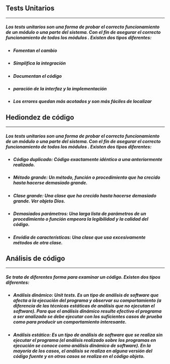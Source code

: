 Tests Unitarios
-
---
##### Los tests unitarios son una forma de probar el correcto funcionamiento de un módulo o una parte del sistema. Con el fin de asegurar el correcto funcionamiento de todos los módulos . Existen dos tipos diferentes:


- ##### **Fomentan el cambio**


- ##### **Simplifica la integración** 


- ##### **Documentan el código**


- ##### **paración de la interfaz y la implementación**


- ##### **Los errores quedan más acotados y son más fáciles de localizar**









Hediondez de código
-
---
##### Los tests unitarios son una forma de probar el correcto funcionamiento de un módulo o una parte del sistema. Con el fin de asegurar el correcto funcionamiento de todos los módulos . Existen dos tipos diferentes:


- ##### **Código duplicado:** Código exactamente idéntico a una anteriormente realizado. 


- ##### **Método grande:**  Un método, función o procedimiento que ha crecido hasta hacerse demasiado grande.


- ##### **Clase grande:** Una clase que ha crecido hasta hacerse demasiado grande. Ver objeto Dios. 


- ##### **Demasiados parámetros:** Una larga lista de parámetros de un procedimiento o función empeora la legibilidad y la calidad del código. 


- ##### **Envidia de características:** Una clase que usa excesivamente métodos de otra clase.


Análisis de código
-
---
##### Se trata de diferentes forma para examinar un código. Existen dos tipos diferentes:


- ##### **Análisis dinámico:**  Unit tests. Es un tipo de análisis de software que afecta a la ejecución del programa y observar su comportamiento (a diferencia de las técnicas estáticas de análisis que no ejecutan el software). Para que el análisis dinámico resulte efectivo el programa a ser analizado se debe ejecutar con los suficientes casos de prueba como para producir un comportamiento interesante.


- ##### **Análisis estático:** Es un tipo de análisis de software que se realiza sin ejecutar el programa (el análisis realizado sobre los programas en ejecución se conoce como análisis dinámico de software). En la mayoría de los casos, el análisis se realiza en alguna versión del código fuente y en otros casos se realiza en el código objeto.

